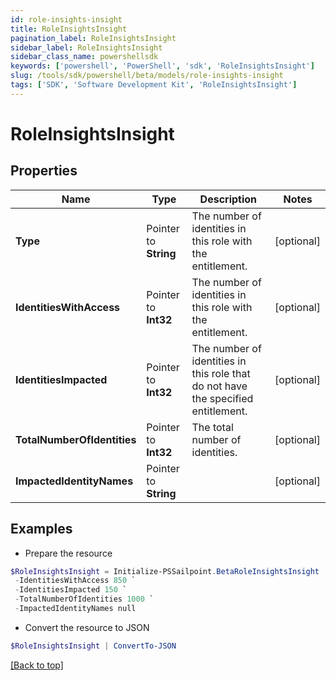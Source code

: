 ```yaml
---
id: role-insights-insight
title: RoleInsightsInsight
pagination_label: RoleInsightsInsight
sidebar_label: RoleInsightsInsight
sidebar_class_name: powershellsdk
keywords: ['powershell', 'PowerShell', 'sdk', 'RoleInsightsInsight'] 
slug: /tools/sdk/powershell/beta/models/role-insights-insight
tags: ['SDK', 'Software Development Kit', 'RoleInsightsInsight']
---
```



# RoleInsightsInsight

## Properties

Name | Type | Description | Notes
------------ | ------------- | ------------- | -------------
**Type** |  Pointer to **String** | The number of identities in this role with the entitlement. | [optional] 
**IdentitiesWithAccess** |  Pointer to **Int32** | The number of identities in this role with the entitlement. | [optional] 
**IdentitiesImpacted** |  Pointer to **Int32** | The number of identities in this role that do not have the specified entitlement. | [optional] 
**TotalNumberOfIdentities** |  Pointer to **Int32** | The total number of identities. | [optional] 
**ImpactedIdentityNames** |  Pointer to **String** |  | [optional] 

## Examples

- Prepare the resource
```powershell
$RoleInsightsInsight = Initialize-PSSailpoint.BetaRoleInsightsInsight  -Type ADD `
 -IdentitiesWithAccess 850 `
 -IdentitiesImpacted 150 `
 -TotalNumberOfIdentities 1000 `
 -ImpactedIdentityNames null
```

- Convert the resource to JSON
```powershell
$RoleInsightsInsight | ConvertTo-JSON
```


[[Back to top]](#) 

